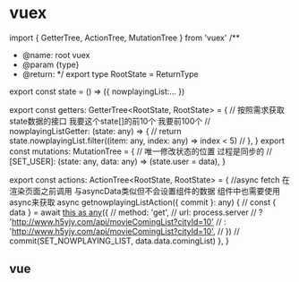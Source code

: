 # vuex

import { GetterTree, ActionTree, MutationTree } from 'vuex'
/**

* @name: root vuex
* @param {type}
* @return:
 */
export type RootState = ReturnType<typeof state>

export const state = () => ({
    nowplayingList:...
})

export const getters: GetterTree<RootState, RootState> = {
    // 按照需求获取state数据的接口 我要这个state[]的前10个 我要前100个
    // nowplayingListGetter: (state: any) => {
    //     return state.nowplayingList.filter((item: any, index: any) => index < 5)
    // },
}
export const mutations: MutationTree<RootState> = {
    // 唯一修改状态的位置  过程是同步的
    // [SET_USER]: (state: any, data: any) => (state.user = data),
}

export const actions: ActionTree<RootState, RootState> = {
    //async fetch 在渲染页面之前调用  与asyncData类似但不会设置组件的数据  组件中也需要使用async来获取
    async getnowplayingListAction({ commit }: any) {
        // const { data } = await [this as any]('$axios')({
        //     method: 'get',
        //     url: process.server
        //         ? '<http://www.h5yjy.com/api/movieComingList?cityId=10'>
        //         : '<http://www.h5yjy.com/api/movieComingList?cityId=10',>
        // })
        // commit(SET_NOWPLAYING_LIST, data.data.comingList)
    },
}

## vue

<template lang="pug">
v-container( fluid class="mx-0 mt-n2 px-0" )
    v-list( class="mx-0 px-0" )
            v-list-item(v-for="item in datalist" :key="item.id" @click="handleChangePage(item.id)" class="mx-0 px-0")
                v-list-item-content(class="mx-0 px-0")
                    v-row
                        v-col(cols="3" class="mx-0 pt-1 pl-6 pr-1")
                            v-img( :src="changepath(item.img)" width="64" height="90" )
                        v-col(cols="9" class="mx-0 my-0 px-1")
                            div(v-text="item.nm")

</template>
<script lang='ts'>
/* eslint-disable */
import { Component, Vue ,State, Action, Mutation} from "nuxt-property-decorator";
@Component({
    async asyncData({ store }: any) {
        //如果是服务端则直接加载 store的数据
        if (process.server) {
            // server端处理
                await store.dispatch("getnowplayingListAction")
                .catch (error) {
                    console.log(error, +"error")
                };
                return { datalist: store.state.nowplayingList };
        } else {
            // client端处理
            if (store.state.nowplayingList.length === 0) {
                // 没有缓存,使用action进行ajax异步请求 通过mutation记录并提交到state中
                return { datalist: store.state.nowplayingList }
            } else {
                // 使用缓存数据
                console.log("使用缓存数据");
            }
        }
    }
})
export default class Nowplaying extends Vue {
    // 有了vuex做缓存 原来接受axios数据的datalist废弃
    private datalist: Array<string> = [];
    // vuex
    private handleChangePage(id: string): void {
    // 编程式导航 路径跳转
        this.$router.push(`/detail/${id}`);
        //名字跳转 nuxt中不好用
        // this.$router.push({ name: "Detail", params: { id: id } });
    }
    private changepath(path: string): string | undefined {
        // 也可以使用v-if
        if (path) {
            return path.replace("w.h", "64.90");
        }
    }
    mounted() {
        // 使用了和父组件film中相同的数据所以直接在
        // 父组件中 使用 vuex的actions获取
    }
}
</script>
<style scoped>

</style>
